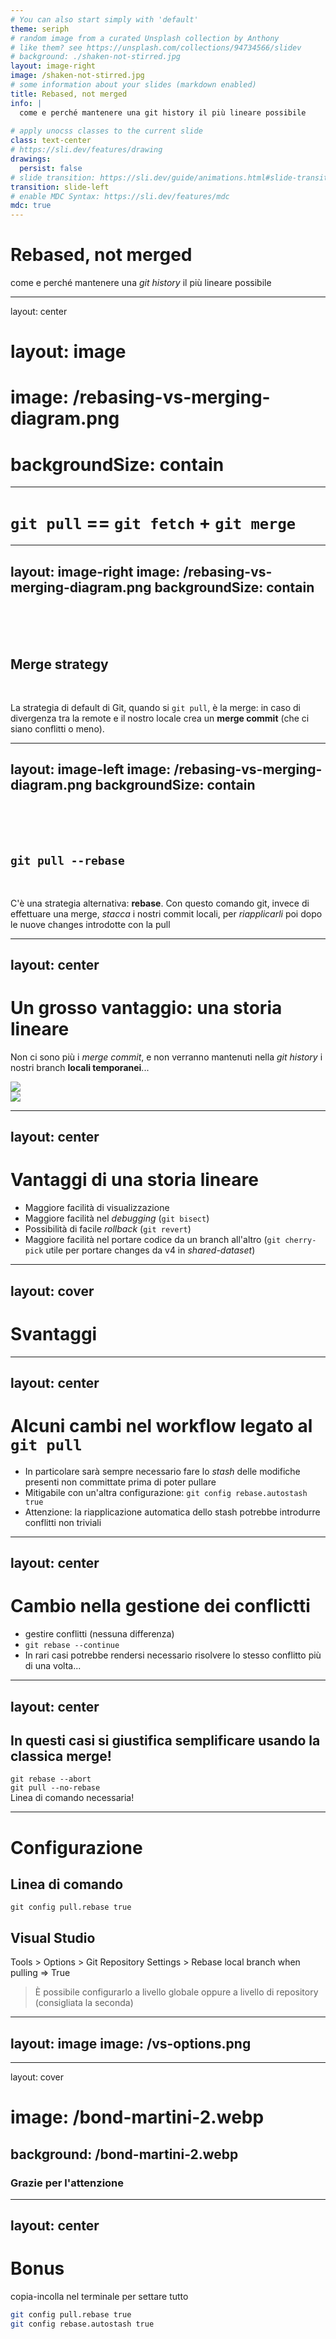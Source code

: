 ```yaml
---
# You can also start simply with 'default'
theme: seriph
# random image from a curated Unsplash collection by Anthony
# like them? see https://unsplash.com/collections/94734566/slidev
# background: ./shaken-not-stirred.jpg
layout: image-right
image: /shaken-not-stirred.jpg
# some information about your slides (markdown enabled)
title: Rebased, not merged
info: |
  come e perché mantenere una git history il più lineare possibile
  
# apply unocss classes to the current slide
class: text-center
# https://sli.dev/features/drawing
drawings:
  persist: false
# slide transition: https://sli.dev/guide/animations.html#slide-transitions
transition: slide-left
# enable MDC Syntax: https://sli.dev/features/mdc
mdc: true
---
```


<div class="h-100 flex flex-col justify-center">
    <h1>Rebased, not merged</h1>
    <div>come e perché mantenere una <em>git history</em> il più lineare possibile</div>
</div>

<!-- Setting `pull.rebase = true` in the Git config is a great way to avoid unnecessary merge commits and keep the Git history cleaner. However, it's important to educate your team about some **changes in behavior** they might encounter after enabling this setting, especially since they're used to their IDE handling Git operations for them. Here's what they might notice: -->

---
layout: center
# layout: image
# image: /rebasing-vs-merging-diagram.png
# backgroundSize: contain
---

# `git pull` == `git fetch` + `git merge`

---
layout: image-right
image: /rebasing-vs-merging-diagram.png
backgroundSize: contain
---

<br><br><br>
## Merge strategy

<br>

La strategia di default di Git, quando si `git pull`, è la merge: in caso di divergenza tra la remote e il nostro locale crea un **merge commit** (che ci siano conflitti o meno).

---
layout: image-left
image: /rebasing-vs-merging-diagram.png
backgroundSize: contain
---

<br><br><br>
## `git pull --rebase`

<br>

C'è una strategia alternativa: **rebase**. Con questo comando git, invece di effettuare una merge, *stacca* i nostri commit locali, per *riapplicarli* poi dopo le nuove changes introdotte con la pull

---
layout: center
---

# Un grosso vantaggio: una storia lineare
Non ci sono più i *merge commit*, e non verranno mantenuti nella *git history* i nostri branch **locali temporanei**...

<div v-click class="flex flex-col items-center">
  <div><img src="/git-history-rotated.png" class="mt-8 block mx-auto" /></div>
  <div><img class="h-70 pt-4" src="/stop-arnold.png" /></div>
</div>

---
layout: center
---

# Vantaggi di una storia lineare
- Maggiore facilità di visualizzazione
- Maggiore facilità nel *debugging* (`git bisect`)
- Possibilità di facile *rollback* (`git revert`)
- Maggiore facilità nel portare codice da un branch all'altro (`git cherry-pick` utile per portare changes da v4 in *shared-dataset*)

---
layout: cover
---

# Svantaggi

---
layout: center
---

# Alcuni cambi nel workflow legato al `git pull`
- In particolare sarà sempre necessario fare lo *stash* delle modifiche presenti non committate prima di poter pullare
- Mitigabile con un'altra configurazione: `git config rebase.autostash true`
- Attenzione: la riapplicazione automatica dello stash potrebbe introdurre conflitti non triviali

---
layout: center
---

# Cambio nella gestione dei conflictti
- gestire conflitti (nessuna differenza)
- `git rebase --continue`
- In rari casi potrebbe rendersi necessario risolvere lo stesso conflitto più di una volta...

---
layout: center
---

## In questi casi si giustifica semplificare usando la classica merge!
<div class="flex flex-col justify-center items-center mt-8">
    <div v-click><code>git rebase --abort</code></div>
    <div v-click><code>git pull --no-rebase</code></div>
    <div v-click class="text-red">Linea di comando necessaria!</div>
</div>

---

# Configurazione

## Linea di comando
`git config pull.rebase true`

## Visual Studio
Tools > Options > Git Repository Settings > Rebase local branch when pulling => True
> È possibile configurarlo a livello globale oppure a livello di repository (consigliata la seconda)

---
layout: image
image: /vs-options.png
---

---
layout: cover
# image: /bond-martini-2.webp
background: /bond-martini-2.webp
---

<h3 class="mt-80">Grazie per l'attenzione</h3>

---
layout: center
---

# Bonus

copia-incolla nel terminale per settare tutto

```bash
git config pull.rebase true
git config rebase.autostash true
```
